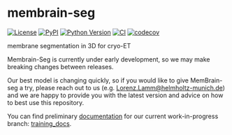 # membrain-seg

[![License](https://img.shields.io/pypi/l/membrain-seg.svg?color=green)](https://github.com/teamtomo/membrain-seg/raw/main/LICENSE)
[![PyPI](https://img.shields.io/pypi/v/membrain-seg.svg?color=green)](https://pypi.org/project/membrain-seg)
[![Python Version](https://img.shields.io/pypi/pyversions/membrain-seg.svg?color=green)](https://python.org)
[![CI](https://github.com/teamtomo/membrain-seg/actions/workflows/ci.yml/badge.svg)](https://github.com/teamtomo/membrain-seg/actions/workflows/ci.yml)
[![codecov](https://codecov.io/gh/teamtomo/membrain-seg/branch/main/graph/badge.svg)](https://codecov.io/gh/teamtomo/membrain-seg)

membrane segmentation in 3D for cryo-ET

Membrain-Seg is currently under early development, so we may make breaking changes between releases.

Our best model is changing quickly, so if you would like to give MemBrain-seg a try, please reach out to us (e.g. Lorenz.Lamm@helmholtz-munich.de) and we are happy to provide you with the latest version and advice on how to best use this repository.

You can find preliminary [documentation](https://github.com/teamtomo/membrain-seg/blob/training_docs/docs/index.md) for our current work-in-progress branch: [training_docs](https://github.com/teamtomo/membrain-seg/tree/training_docs).
